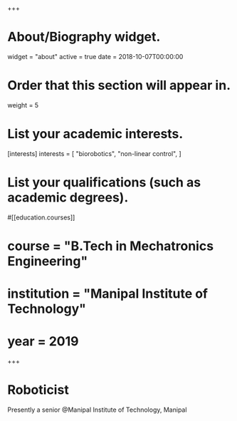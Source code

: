+++
# About/Biography widget.
widget = "about"
active = true
date = 2018-10-07T00:00:00

# Order that this section will appear in.
weight = 5

# List your academic interests.
[interests]
  interests = [
    "biorobotics",
    "non-linear control",
  ]

# List your qualifications (such as academic degrees).
#[[education.courses]]
#  course = "B.Tech in Mechatronics Engineering"
#  institution = "Manipal Institute of Technology"
#  year = 2019
 
+++

# Roboticist

Presently a senior @Manipal Institute of Technology, Manipal

